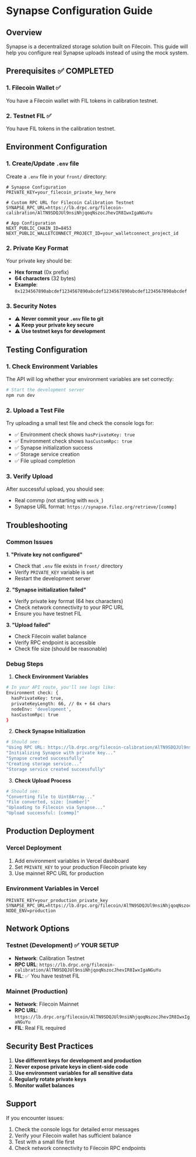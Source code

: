 # Synapse Configuration Guide

## Overview
Synapse is a decentralized storage solution built on Filecoin. This guide will help you configure real Synapse uploads instead of using the mock system.

## Prerequisites ✅ COMPLETED

### 1. Filecoin Wallet ✅
You have a Filecoin wallet with FIL tokens in calibration testnet.

### 2. Testnet FIL ✅
You have FIL tokens in the calibration testnet.

## Environment Configuration

### 1. Create/Update `.env` file
Create a `.env` file in your `front/` directory:

```env
# Synapse Configuration
PRIVATE_KEY=your_filecoin_private_key_here

# Custom RPC URL for Filecoin Calibration Testnet
SYNAPSE_RPC_URL=https://lb.drpc.org/filecoin-calibration/AlTN9SDQJUl9nsiNhjqoqNszocJhevIR8IwxIgaNGuYu

# App Configuration
NEXT_PUBLIC_CHAIN_ID=8453
NEXT_PUBLIC_WALLETCONNECT_PROJECT_ID=your_walletconnect_project_id
```

### 2. Private Key Format
Your private key should be:
- **Hex format** (0x prefix)
- **64 characters** (32 bytes)
- **Example**: `0x1234567890abcdef1234567890abcdef1234567890abcdef1234567890abcdef`

### 3. Security Notes
- ⚠️ **Never commit your `.env` file to git**
- ⚠️ **Keep your private key secure**
- ⚠️ **Use testnet keys for development**

## Testing Configuration

### 1. Check Environment Variables
The API will log whether your environment variables are set correctly:

```bash
# Start the development server
npm run dev
```

### 2. Upload a Test File
Try uploading a small test file and check the console logs for:
- ✅ Environment check shows `hasPrivateKey: true`
- ✅ Environment check shows `hasCustomRpc: true`
- ✅ Synapse initialization success
- ✅ Storage service creation
- ✅ File upload completion

### 3. Verify Upload
After successful upload, you should see:
- Real commp (not starting with `mock_`)
- Synapse URL format: `https://synapse.filoz.org/retrieve/[commp]`

## Troubleshooting

### Common Issues

**1. "Private key not configured"**
- Check that `.env` file exists in `front/` directory
- Verify `PRIVATE_KEY` variable is set
- Restart the development server

**2. "Synapse initialization failed"**
- Verify private key format (64 hex characters)
- Check network connectivity to your RPC URL
- Ensure you have testnet FIL

**3. "Upload failed"**
- Check Filecoin wallet balance
- Verify RPC endpoint is accessible
- Check file size (should be reasonable)

### Debug Steps

1. **Check Environment Variables**
```bash
# In your API route, you'll see logs like:
Environment check: {
  hasPrivateKey: true,
  privateKeyLength: 66, // 0x + 64 chars
  nodeEnv: 'development',
  hasCustomRpc: true
}
```

2. **Check Synapse Initialization**
```bash
# Should see:
"Using RPC URL: https://lb.drpc.org/filecoin-calibration/AlTN9SDQJUl9nsiNhjqoqNszocJhevIR8IwxIgaNGuYu"
"Initializing Synapse with private key..."
"Synapse created successfully"
"Creating storage service..."
"Storage service created successfully"
```

3. **Check Upload Process**
```bash
# Should see:
"Converting file to Uint8Array..."
"File converted, size: [number]"
"Uploading to Filecoin via Synapse..."
"Upload successful: [commp]"
```

## Production Deployment

### Vercel Deployment
1. Add environment variables in Vercel dashboard
2. Set `PRIVATE_KEY` to your production Filecoin private key
3. Use mainnet RPC URL for production

### Environment Variables in Vercel
```env
PRIVATE_KEY=your_production_private_key
SYNAPSE_RPC_URL=https://lb.drpc.org/filecoin/AlTN9SDQJUl9nsiNhjqoqNszocJhevIR8IwxIgaNGuYu
NODE_ENV=production
```

## Network Options

### Testnet (Development) ✅ YOUR SETUP
- **Network**: Calibration Testnet
- **RPC URL**: `https://lb.drpc.org/filecoin-calibration/AlTN9SDQJUl9nsiNhjqoqNszocJhevIR8IwxIgaNGuYu`
- **FIL**: ✅ You have testnet FIL

### Mainnet (Production)
- **Network**: Filecoin Mainnet
- **RPC URL**: `https://lb.drpc.org/filecoin/AlTN9SDQJUl9nsiNhjqoqNszocJhevIR8IwxIgaNGuYu`
- **FIL**: Real FIL required

## Security Best Practices

1. **Use different keys for development and production**
2. **Never expose private keys in client-side code**
3. **Use environment variables for all sensitive data**
4. **Regularly rotate private keys**
5. **Monitor wallet balances**

## Support

If you encounter issues:
1. Check the console logs for detailed error messages
2. Verify your Filecoin wallet has sufficient balance
3. Test with a small file first
4. Check network connectivity to Filecoin RPC endpoints
